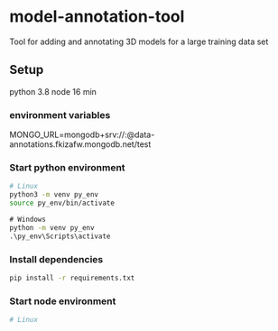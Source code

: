 # model-annotation-tool
Tool for adding and annotating 3D models for a large training data set

## Setup
python 3.8
node 16 min

### environment variables
MONGO_URL=mongodb+srv://<user>:<password>@data-annotations.fkizafw.mongodb.net/test

### Start python environment
```bash
# Linux
python3 -m venv py_env
source py_env/bin/activate
```
```cmd
# Windows
python -m venv py_env
.\py_env\Scripts\activate
```
### Install dependencies
```bash
pip install -r requirements.txt
```

### Start node environment
```bash
# Linux
